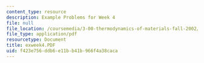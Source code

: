 ```yaml
---
content_type: resource
description: Example Problems for Week 4
file: null
file_location: /coursemedia/3-00-thermodynamics-of-materials-fall-2002/f423e756ddb6e11bb41b966f4a38caca_exweek4.PDF
file_type: application/pdf
resourcetype: Document
title: exweek4.PDF
uid: f423e756-ddb6-e11b-b41b-966f4a38caca
---
```

